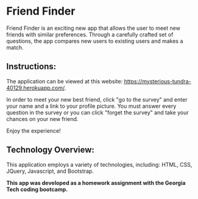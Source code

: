 # Friend Finder

Friend Finder is an exciting new app that allows the user to meet new friends with similar preferences.  Through a carefully crafted set of questions, the app compares new users to existing users and makes a match.  

## Instructions:

The application can be viewed at this website:  https://mysterious-tundra-40129.herokuapp.com/.  

In order to meet your new best friend, click "go to the survey" and enter your name and a link to your profile picture.  You must answer every question in the survey or you can click "forget the survey" and take your chances on your new friend.    

Enjoy the experience!

## Technology Overview:
This application employs a variety of technologies, including:  HTML, CSS, JQuery, Javascript, and Bootstrap.

**This app was developed as a homework assignment with the Georgia Tech coding bootcamp.**


